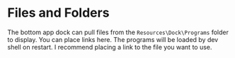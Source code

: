 # Files and Folders

The bottom app dock can pull files from the `Resources\Dock\Programs` folder to display. You can place links here. The programs will be loaded by dev shell on restart. I recommend placing a link to the file you want to use.